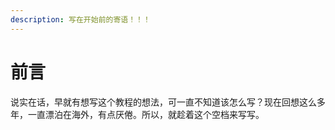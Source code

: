 ```yaml
---
description: 写在开始前的寄语！！！
---
```


# 前言

说实在话，早就有想写这个教程的想法，可一直不知道该怎么写？现在回想这么多年，一直漂泊在海外，有点厌倦。所以，就趁着这个空档来写写。

